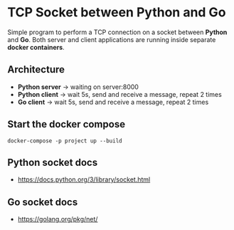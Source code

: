 # TCP Socket between Python and Go
Simple program to perform a TCP connection on a socket between **Python** and **Go**.
Both server and client applications are running inside separate **docker containers**.

## Architecture
- **Python server** -> waiting on server:8000
- **Python client** -> wait 5s, send and receive a message, repeat 2 times
- **Go client** -> wait 5s, send and receive a message, repeat 2 times

## Start the docker compose
```console
docker-compose -p project up --build
```

## Python socket docs
- https://docs.python.org/3/library/socket.html

## Go socket docs
- https://golang.org/pkg/net/

